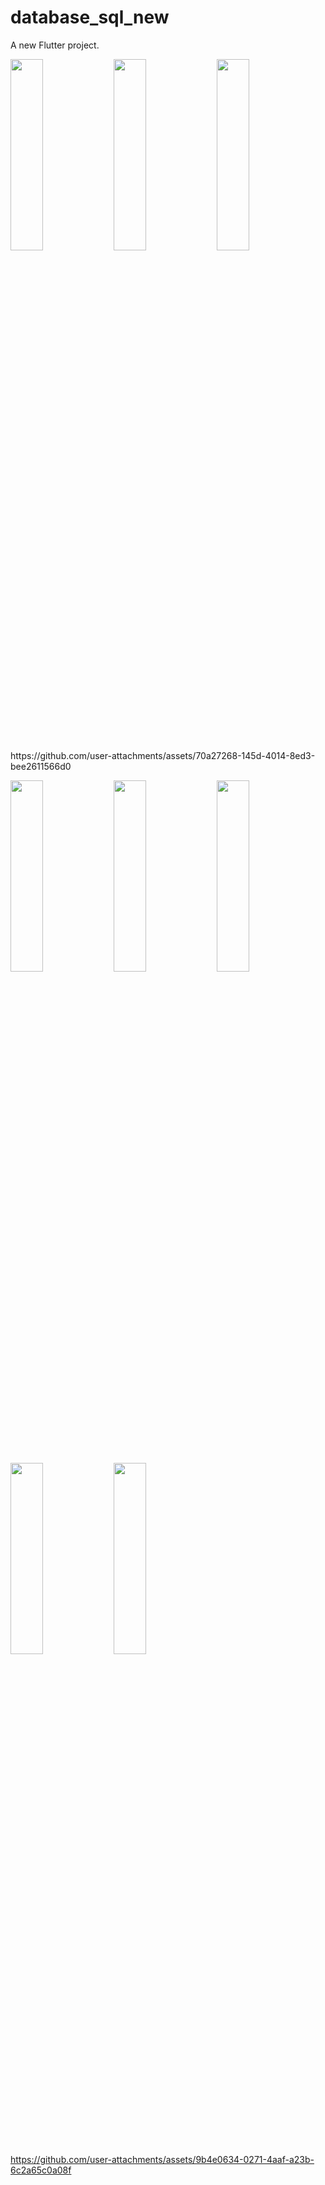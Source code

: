 # database_sql_new

A new Flutter project.

<p>
  <img src="https://github.com/user-attachments/assets/f14524b7-ab5a-4ca7-85b4-fa93f63ef529" height=28% width=32%>
    <img src="https://github.com/user-attachments/assets/38dff298-059c-48fc-89fc-5a041a89873f" height=28% width=32%>
    <img src="https://github.com/user-attachments/assets/b240bb50-94f6-47b9-96f5-77fcfd303318" height=28% width=32%>
</p>
https://github.com/user-attachments/assets/70a27268-145d-4014-8ed3-bee2611566d0

<p>
   <img src="https://github.com/user-attachments/assets/83bbffdf-48e7-4c2d-9b1a-d7724d4edb48" height=28% width=32%>
    <img src="https://github.com/user-attachments/assets/e8e79a1e-03c8-488f-b023-171930f725bc" height=28% width=32%>
    <img src="https://github.com/user-attachments/assets/32a77920-eae0-4960-b7de-8474babe4942" height=28% width=32%>
      <img src="https://github.com/user-attachments/assets/c93e4e36-dbf7-400f-9928-f2bd5fa5cb92" height=28% width=32%>
    <img src="https://github.com/user-attachments/assets/dad780a5-571b-405e-953d-6c508365b4a5" height=28% width=32%>

</p>


https://github.com/user-attachments/assets/9b4e0634-0271-4aaf-a23b-6c2a65c0a08f

